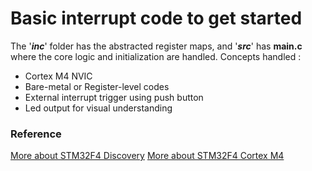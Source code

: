 # Basic interrupt code to get started
The '***inc***' folder has the abstracted register maps, and '***src***' has **main.c** where the core logic and initialization are handled.
Concepts handled :
* Cortex M4 NVIC
* Bare-metal or Register-level codes
* External interrupt trigger using push button
* Led output for visual understanding
### Reference
[More about STM32F4 Discovery](https://www.st.com/resource/en/user_manual/um1842-discovery-kit-with-stm32f411ve-mcu-stmicroelectronics.pdf)
[More about STM32F4 Cortex M4](https://www.st.com/resource/en/programming_manual/pm0214-stm32-cortexm4-mcus-and-mpus-programming-manual-stmicroelectronics.pdf)


